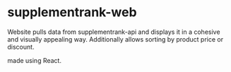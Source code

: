 # supplementrank-web

Website pulls data from supplementrank-api and displays it in a cohesive and visually appealing way. Additionally allows sorting by product price or discount.

made using React.
